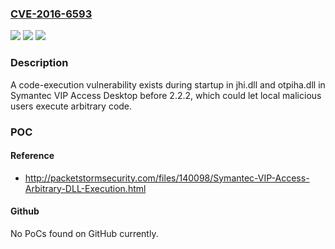 ### [CVE-2016-6593](https://cve.mitre.org/cgi-bin/cvename.cgi?name=CVE-2016-6593)
![](https://img.shields.io/static/v1?label=Product&message=VIP%20Access%20Desktop&color=blue)
![](https://img.shields.io/static/v1?label=Version&message=before%202.2.2%20&color=brightgreen)
![](https://img.shields.io/static/v1?label=Vulnerability&message=untrusted%20search%20path&color=brightgreen)

### Description

A code-execution vulnerability exists during startup in jhi.dll and otpiha.dll in Symantec VIP Access Desktop before 2.2.2, which could let local malicious users execute arbitrary code.

### POC

#### Reference
- http://packetstormsecurity.com/files/140098/Symantec-VIP-Access-Arbitrary-DLL-Execution.html

#### Github
No PoCs found on GitHub currently.

